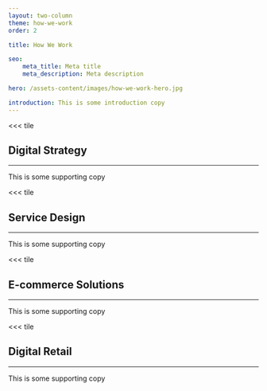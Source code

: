 ```yaml
---
layout: two-column
theme: how-we-work
order: 2

title: How We Work

seo:
    meta_title: Meta title
    meta_description: Meta description

hero: /assets-content/images/how-we-work-hero.jpg

introduction: This is some introduction copy
---
```


<<< tile
## Digital **Strategy**
---
This is some supporting copy
>>>

<<< tile
## Service **Design**
---
This is some supporting copy
>>>

<<< tile
## E-commerce **Solutions**
---
This is some supporting copy
>>>

<<< tile
## Digital **Retail**
---
This is some supporting copy
>>>
